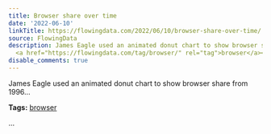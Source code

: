 ```yaml
---
title: Browser share over time
date: '2022-06-10'
linkTitle: https://flowingdata.com/2022/06/10/browser-share-over-time/
source: FlowingData
description: James Eagle used an animated donut chart to show browser share from 1996&#8230;<p><strong>Tags:</strong>
  <a href="https://flowingdata.com/tag/browser/" rel="tag">browser</a></p> ...
disable_comments: true
---
```

James Eagle used an animated donut chart to show browser share from 1996&#8230;<p><strong>Tags:</strong> <a href="https://flowingdata.com/tag/browser/" rel="tag">browser</a></p> ...